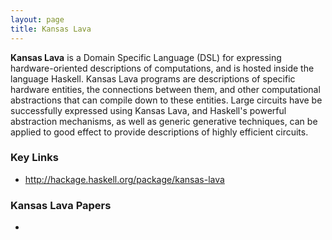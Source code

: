 ```yaml
---
layout: page
title: Kansas Lava
---
```

**Kansas Lava** is a Domain Specific Language (DSL) for expressing
hardware-oriented descriptions of computations, and is hosted inside the
language Haskell. Kansas Lava programs are descriptions of specific
hardware entities, the connections between them, and other computational
abstractions that can compile down to these entities. Large circuits
have be successfully expressed using Kansas Lava, and Haskell's powerful
abstraction mechanisms, as well as generic generative techniques, can be
applied to good effect to provide descriptions of highly efficient
circuits.

### Key Links

 *  <http://hackage.haskell.org/package/kansas-lava>
 
### Kansas Lava Papers

 * <div class="cite Gill:09:TypeSafeReification"/>
